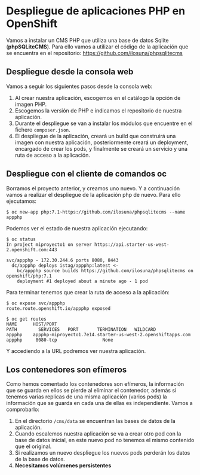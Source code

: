 # Despliegue de aplicaciones PHP en OpenShift

Vamos a instalar un CMS PHP que utiliza una base de datos Sqlite (**phpSQLiteCMS**). Para ello vamos a utilizar el código de la aplicación que se encuentra en el repositorio: https://github.com/ilosuna/phpsqlitecms

## Despliegue desde la consola web

Vamos a seguir los siguientes pasos desde la consola web:

1. Al crear nuestra aplicación, escogemos en el catálogo la opción de imagen PHP.
2. Escogemos la versión de PHP e indicamos el repositorio de nuestra aplicación.
3. Durante el despliegue se van a instalar los módulos que encuentre en el fichero `composer.json`.
4. El despliegue de la aplicación, creará un build que construirá una imagen con nuestra aplicación, posteriormente creará un deployment, encargado de crear los pods, y finalmente se creará un servicio y una ruta de acceso a la aplicación.

## Despliegue con el cliente de comandos oc

Borramos el proyecto anterior, y creamos uno nuevo. Y a continuación vamos a realizar el despliegue de la aplicación php de nuevo. Para ello ejecutamos:

    $ oc new-app php:7.1~https://github.com/ilosuna/phpsqlitecms --name appphp

Podemos ver el estado de nuestra aplicación ejecutando:

    $ oc status
    In project miproyecto1 on server https://api.starter-us-west-2.openshift.com:443

    svc/appphp - 172.30.244.6 ports 8080, 8443
      dc/appphp deploys istag/appphp:latest <-
        bc/appphp source builds https://github.com/ilosuna/phpsqlitecms on openshift/php:7.1 
        deployment #1 deployed about a minute ago - 1 pod

Para terminar tenemos que crear la ruta de acceso a la aplicación:

    $ oc expose svc/appphp
    route.route.openshift.io/appphp exposed

    $ oc get routes
    NAME      HOST/PORT                                                     PATH        SERVICES   PORT       TERMINATION   WILDCARD
    appphp    appphp-miproyecto1.7e14.starter-us-west-2.openshiftapps.com             appphp     8080-tcp                 None

Y accediendo a la URL podremos ver nuestra aplicación.

## Los contenedores son efímeros

Como hemos comentado los contenedores son efímeros, la información que se guarda en ellos se pierde al eliminar el contenedor, además si tenemos varias replicas de una misma aplicación (varios pods) la información que se guarda en cada una de ellas es independiente. Vamos a comprobarlo:

1. En el directorio `/cms/data` se encuentran las bases de datos de la aplicación.
2. Cuando escalemos nuestra aplicación se va a crear otro pod con la base de datos inicial, en este nuevo pod no tenemos el mismo contenido que el original.
3. Si realizamos un nuevo despliegue los nuevos pods perderán los datos de la base de datos.
4. **Necesitamos volúmenes persistentes**



